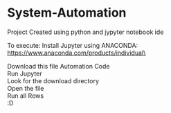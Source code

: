 # System-Automation
Project Created using python and jypyter notebook ide

To execute: 
Install Jupyter using ANACONDA:\
https://www.anaconda.com/products/individual\

Download this file Automation Code\
Run Jupyter\
Look for the download directory\
Open the file\
Run all Rows\
:D
